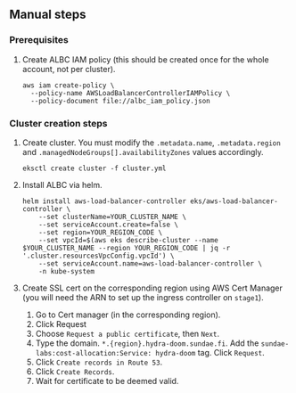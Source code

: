## Manual steps

### Prerequisites

1. Create ALBC IAM policy (this should be created once for the whole account,
   not per cluster).

   ```
   aws iam create-policy \
     --policy-name AWSLoadBalancerControllerIAMPolicy \
     --policy-document file://albc_iam_policy.json
   ```

### Cluster creation steps

1. Create cluster. You must modify the `.metadata.name`, `.metadata.region` and
   `.managedNodeGroups[].availabilityZones` values accordingly.

   ```
   eksctl create cluster -f cluster.yml
   ```
2. Install ALBC via helm.

   ```
   helm install aws-load-balancer-controller eks/aws-load-balancer-controller \
       --set clusterName=YOUR_CLUSTER_NAME \
       --set serviceAccount.create=false \
       --set region=YOUR_REGION_CODE \
       --set vpcId=$(aws eks describe-cluster --name $YOUR_CLUSTER_NAME --region YOUR_REGION_CODE | jq -r '.cluster.resourcesVpcConfig.vpcId') \
       --set serviceAccount.name=aws-load-balancer-controller \
       -n kube-system
   ```
3. Create SSL cert on the corresponding region using AWS Cert Manager (you will
   need the ARN to set up the ingress controller on `stage1`).

   1. Go to Cert manager (in the corresponding region).
   2. Click Request
   3. Choose `Request a public certificate`, then `Next`.
   4. Type the domain. `*.{region}.hydra-doom.sundae.fi`. Add the `sundae-labs:cost-allocation:Service: hydra-doom` tag. Click `Request`.
   5. Click `Create records in Route 53`.
   6. Click `Create Records`.
   7. Wait for certificate to be deemed valid.
